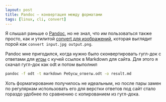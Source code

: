 ```yaml
---
layout: post
title: Pandoc — конвертация между форматами
tags: [linux, cli, convert]
---
```

Я слышал раньше о [Pandoc](https://pandoc.org/), но не знал, что им пользоваться также просто, как и утилитой [convert для изображений](https://linux.die.net/man/1/convert), которая выглядит порой как `convert input.jpg output.png`.

Pandoc мне пригодился, когда нужно было сконвертировать гугл-док с ответами для [игры](/puzzles/game04.html) с кучей ссылок в Markdown для сайта. Для этого я скачал гугл-док как odt и потом выполнил
```bash
pandoc -f odt -t markdown Ребусы_ответы.odt -o result.md
```
Хоть форматирование получилось не идеальным, но после пары замен по регуляркам использовать его для верстки ответов под сайт стало гораздо удобнее по сравнению с копированием из гугл-дока.


